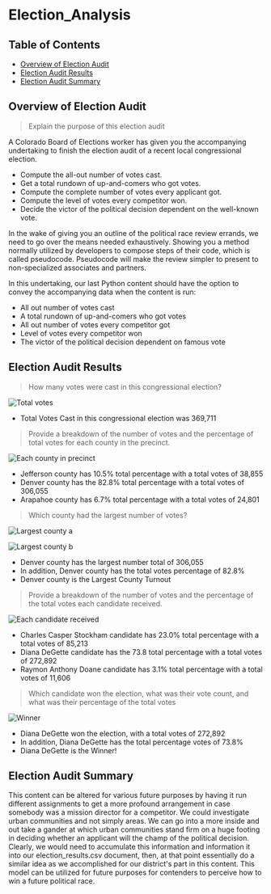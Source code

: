# Election_Analysis

## Table of Contents

- [Overview of Election Audit](#overview-of-election-audit)
- [Election Audit Results](#election-audit-results)
- [Election Audit Summary](#election-audit-summary)

## Overview of Election Audit
> Explain the purpose of this election audit

A Colorado Board of Elections worker has given you the accompanying undertaking to finish the election audit of a recent local congressional election.

- Compute the all-out number of votes cast. 
- Get a total rundown of up-and-comers who got votes. 
- Compute the complete number of votes every applicant got. 
- Compute the level of votes every competitor won. 
- Decide the victor of the political decision dependent on the well-known vote.

In the wake of giving you an outline of the political race review errands, we need to go over the means needed exhaustively. Showing you a method normally utilized by developers to compose steps of their code, which is called pseudocode. Pseudocode will make the review simpler to present to non-specialized associates and partners.

In this undertaking, our last Python content should have the option to convey the accompanying data when the content is run: 

- All out number of votes cast 
- A total rundown of up-and-comers who got votes 
- All out number of votes every competitor got 
- Level of votes every competitor won 
- The victor of the political decision dependent on famous vote

## Election Audit Results

> How many votes were cast in this congressional election?

![Total votes](resource/Total_votes.png)

  - Total Votes Cast in this congressional election was 369,711
 
> Provide a breakdown of the number of votes and the percentage of total votes for each county in the precinct.

![Each county in precinct](resource/Each_county_in_precinct.png)

  - Jefferson county has 10.5% total percentage with a total votes of 38,855
  - Denver county has the 82.8% total percentage with a total votes of 306,055
  - Arapahoe county has 6.7% total percentage with a total votes of 24,801

> Which county had the largest number of votes?

![Largest county a](resource/Largest_county_a.png)

![Largest county b](resource/Largest_county_b.png)

  - Denver county has the largest number total of 306,055
  - In addition, Denver county has the total votes percentage of 82.8%
  - Denver county is the Largest County Turnout

> Provide a breakdown of the number of votes and the percentage of the total votes each candidate received.

![Each candidate received](resource/Each_candidate_received.png)

  - Charles Casper Stockham candidate has 23.0% total percentage with a total votes of 85,213
  - Diana DeGette candidate has the 73.8 total percentage with a total votes of 272,892
  - Raymon Anthony Doane candidate has 3.1% total percentage with a total votes of 11,606

> Which candidate won the election, what was their vote count, and what was their percentage of the total votes

![Winner](resource/Winner.png)

  - Diana DeGette won the election, with a total votes of 272,892
  - In addition, Diana DeGette has the total percentage votes of 73.8%
  - Diana DeGette is the Winner!

## Election Audit Summary

This content can be altered for various future purposes by having it run different assignments to get a more profound arrangement in case somebody was a mission director for a competitor. We could investigate urban communities and not simply areas. We can go into a more inside and out take a gander at which urban communities stand firm on a huge footing in deciding whether an applicant will the champ of the political decision. Clearly, we would need to accumulate this information and information it into our election_results.csv document, then, at that point essentially do a similar idea as we accomplished for our district's part in this content. This model can be utilized for future purposes for contenders to perceive how to win a future political race.
